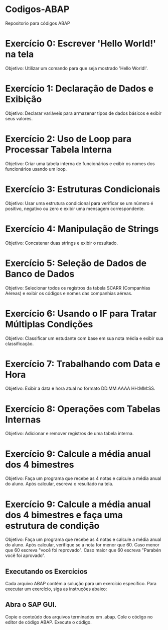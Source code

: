 # Codigos-ABAP
Repositorio para códigos ABAP

# Exercício 0: Escrever 'Hello World!' na tela
Objetivo: Utilizar um comando para que seja mostrado 'Hello World!'.

# Exercício 1: Declaração de Dados e Exibição
Objetivo: Declarar variáveis para armazenar tipos de dados básicos e exibir seus valores.

# Exercício 2: Uso de Loop para Processar Tabela Interna
Objetivo: Criar uma tabela interna de funcionários e exibir os nomes dos funcionários usando um loop.

# Exercício 3: Estruturas Condicionais
Objetivo: Usar uma estrutura condicional para verificar se um número é positivo, negativo ou zero e exibir uma mensagem correspondente.

# Exercício 4: Manipulação de Strings
Objetivo: Concatenar duas strings e exibir o resultado.

# Exercício 5: Seleção de Dados de Banco de Dados
Objetivo: Selecionar todos os registros da tabela SCARR (Companhias Aéreas) e exibir os códigos e nomes das companhias aéreas.

# Exercício 6: Usando o IF para Tratar Múltiplas Condições
Objetivo: Classificar um estudante com base em sua nota média e exibir sua classificação.

# Exercício 7: Trabalhando com Data e Hora
Objetivo: Exibir a data e hora atual no formato DD.MM.AAAA HH:MM:SS.

# Exercício 8: Operações com Tabelas Internas
Objetivo: Adicionar e remover registros de uma tabela interna.

# Exercício 9: Calcule a média anual dos 4 bimestres
Objetivo: Faça um programa que recebe as 4 notas e calcule a média anual do aluno. Após calcular, escreva o resultado na tela.

# Exercício 9: Calcule a média anual dos 4 bimestres e faça uma estrutura de condição
Objetivo: Faça um programa que recebe as 4 notas e calcule a média anual do aluno. Após calcular, verifique se a nota for menor que 60. Caso menor que 60 escreva "você foi reprovado". Caso maior que 60 escreva "Parabén você foi aprovado".

## Executando os Exercícios
Cada arquivo ABAP contém a solução para um exercício específico. Para executar um exercício, siga as instruções abaixo:

## Abra o SAP GUI.
Copie o conteúdo dos arquivos terminados em .abap.
Cole o código no editor de código ABAP.
Execute o código.